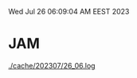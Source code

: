 Wed Jul 26 06:09:04 AM EEST 2023
# JAM
<a href='./cache/202307/26_06.log'>./cache/202307/26_06.log</a>
